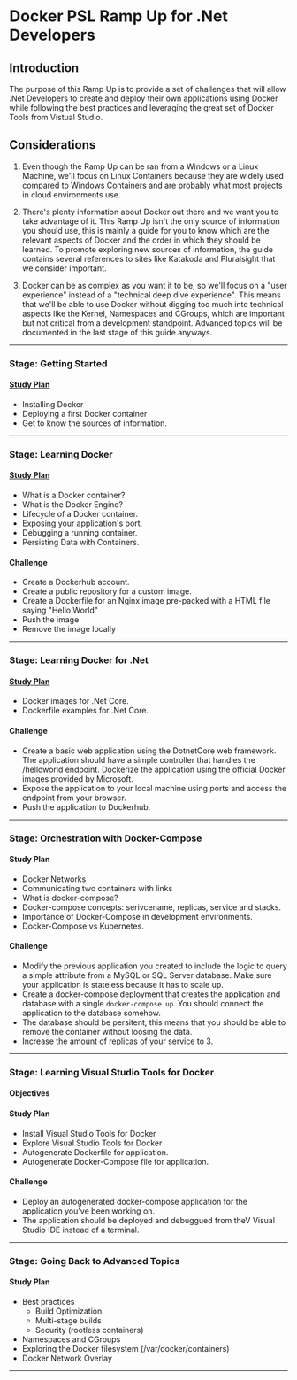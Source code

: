 # Docker PSL Ramp Up for .Net Developers

## Introduction
The purpose of this Ramp Up is to provide a set of challenges that will allow .Net Developers to create and deploy their own applications using Docker while following the best practices and leveraging the great set of Docker Tools from Vistual Studio.


## Considerations
1. Even though the Ramp Up can be ran from a Windows or a Linux Machine, we'll focus on Linux Containers because they are widely used compared to Windows Containers and are probably what most projects in cloud environments use.

2. There's plenty information about Docker out there and we want you to take advantage of it. This Ramp Up isn't the only source of information you should use, this is mainly a guide for you to know which are the relevant aspects of Docker and the order in which they should be learned. To promote exploring new sources of information, the guide contains several references to sites like Katakoda and Pluralsight that we consider important.

3. Docker can be as complex as you want it to be, so we'll focus on a "user experience" instead of a "technical deep dive experience". This means that we'll be able to use Docker without digging too much into technical aspects like the Kernel, Namespaces and CGroups, which are important but not critical from a development standpoint. Advanced topics will be documented in the last stage of this guide anyways.

-----

### Stage: Getting Started

#### [Study Plan](study_plans/getting_started.md)
- Installing Docker
- Deploying a first Docker container
- Get to know the sources of information.
  
-----

### Stage: Learning Docker
#### [Study Plan](study_plans/learning_docker.md)
- What is a Docker container?
- What is the Docker Engine?
- Lifecycle of a Docker container.
- Exposing your application's port.
- Debugging a running container.
- Persisting Data with Containers.
#### Challenge
- Create a Dockerhub account.
- Create a public repository for a custom image.
- Create a Dockerfile for an Nginx image pre-packed with a HTML file saying "Hello World"
- Push the image
- Remove the image locally
-----

### Stage: Learning Docker for .Net
#### [Study Plan](study_plans/dotnet_docker.md)
- Docker images for .Net Core.
- Dockerfile examples for .Net Core.
#### Challenge
- Create a basic web application using the DotnetCore web framework. The application should have a simple controller that handles the /helloworld endpoint. Dockerize the application using the official Docker images provided by Microsoft.
- Expose the application to your local machine using ports and access the endpoint from your browser.
- Push the application to Dockerhub.
-----

### Stage: Orchestration with Docker-Compose
#### Study Plan
- Docker Networks
- Communicating two containers with links
- What is docker-compose?
- Docker-compose concepts: serivcename, replicas, service and stacks.
- Importance of Docker-Compose in development environments.
- Docker-Compose vs Kubernetes.
#### Challenge
- Modify the previous application you created to include the logic to query a simple attribute from a MySQL or SQL Server database. Make sure your application is stateless because it has to scale up.
- Create a docker-compose deployment that creates the application and database with a single `docker-compose up`. You should connect the application to the database somehow.
- The database should be persitent, this means that you should be able to remove the container without loosing the data.
- Increase the amount of replicas of your service to 3.

-----

### Stage: Learning Visual Studio Tools for Docker
#### Objectives
#### Study Plan
- Install Visual Studio Tools for Docker
- Explore Visual Studio Tools for Docker
- Autogenerate Dockerfile for application.
- Autogenerate Docker-Compose file for application.
#### Challenge
- Deploy an autogenerated docker-compose application for the application you've been working on.
- The application should be deployed and debuggued from theV Visual Studio IDE instead of a terminal.

-----

### Stage: Going Back to Advanced Topics
#### Study Plan
- Best practices
  - Build Optimization
  - Multi-stage builds
  - Security (rootless containers)
- Namespaces and CGroups
- Exploring the Docker filesystem (/var/docker/containers)
- Docker Network Overlay

-----
